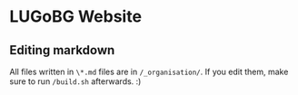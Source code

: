 # LUGoBG Website

## Editing markdown

All files written in `\*.md` files are in `/_organisation/`. If you edit them, make sure to run `/build.sh` afterwards. :)


